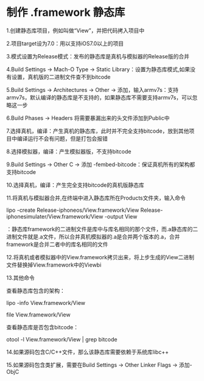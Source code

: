 # 制作 .framework 静态库

1.创建静态库项目，例如叫做“View”，并把代码拷入项目中

2.项目target设为7.0：用以支持iOS7.0以上的项目

3.模式设置为Release模式：发布的静态库是真机与模拟器的Release版的合并

4.Build Settings -> Mach-O Type -> Static Library：设置为静态库模式,如果没有设置，真机版的二进制文件查不到bitcode

5.Build Settings -> Architectures -> Other -> 添加，输入armv7s：支持armv7s，默认编译的静态库是不支持的，如果静态库不需要支持armv7s，可以忽略这一步

6.Build Phases -> Headers 将需要暴漏出来的头文件添加到Public中

7.选择真机，编译：产生真机的静态库，此时并不完全支持bitcode，放到其他项目中编译运行不会有问题，但是打包会报错

8.选择模拟器，编译：产生模拟器版，不支持bitcode

9.Build Settings -> Other C -> 添加 -fembed-bitcode：保证真机所有的架构都支持bitcode

10.选择真机，编译：产生完全支持bitcode的真机版静态库

11.将真机与模拟器合并,在终端中进入静态库所在Products文件夹，输入命令

lipo -create Release-iphoneos/View.framework/View Release-iphonesimulater/View.framework/View -output View 

：静态库framework的二进制文件是库中与库名相同的那个文件，而.a静态库的二进制文件就是.a文件，所以合并真机模拟器的.a是合并两个版本的.a，合并framework是合并二者中的库名相同的文件

12.将真机或者模拟器中的View.framework拷贝出来，将上步生成的View二进制文件替换掉View.framework中的Viewbi

13.其他命令

查看静态库包含的架构：

lipo -info View.framework/View

file View.framework/View

查看静态库是否包含bitcode：

otool -l View.framework/View | grep bitcode 

14.如果源码包含C/C++文件，那么该静态库需要依赖于系统库libc++

15.如果源码包含类扩展，需要在Build Settings -> Other Linker Flags -> 添加-ObjC